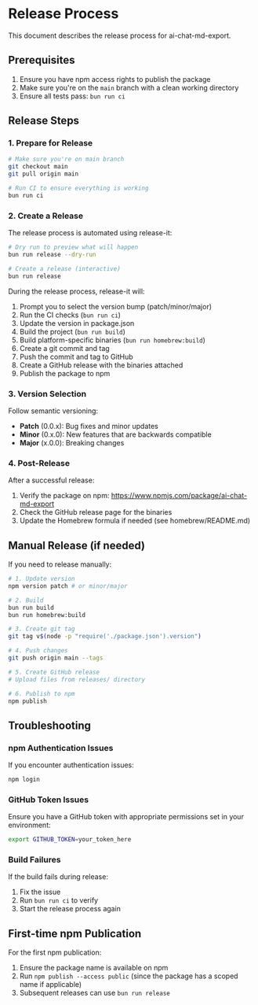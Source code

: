 # Release Process

This document describes the release process for ai-chat-md-export.

## Prerequisites

1. Ensure you have npm access rights to publish the package
2. Make sure you're on the `main` branch with a clean working directory
3. Ensure all tests pass: `bun run ci`

## Release Steps

### 1. Prepare for Release

```bash
# Make sure you're on main branch
git checkout main
git pull origin main

# Run CI to ensure everything is working
bun run ci
```

### 2. Create a Release

The release process is automated using release-it:

```bash
# Dry run to preview what will happen
bun run release --dry-run

# Create a release (interactive)
bun run release
```

During the release process, release-it will:
1. Prompt you to select the version bump (patch/minor/major)
2. Run the CI checks (`bun run ci`)
3. Update the version in package.json
4. Build the project (`bun run build`)
5. Build platform-specific binaries (`bun run homebrew:build`)
6. Create a git commit and tag
7. Push the commit and tag to GitHub
8. Create a GitHub release with the binaries attached
9. Publish the package to npm

### 3. Version Selection

Follow semantic versioning:
- **Patch** (0.0.x): Bug fixes and minor updates
- **Minor** (0.x.0): New features that are backwards compatible
- **Major** (x.0.0): Breaking changes

### 4. Post-Release

After a successful release:
1. Verify the package on npm: https://www.npmjs.com/package/ai-chat-md-export
2. Check the GitHub release page for the binaries
3. Update the Homebrew formula if needed (see homebrew/README.md)

## Manual Release (if needed)

If you need to release manually:

```bash
# 1. Update version
npm version patch # or minor/major

# 2. Build
bun run build
bun run homebrew:build

# 3. Create git tag
git tag v$(node -p "require('./package.json').version")

# 4. Push changes
git push origin main --tags

# 5. Create GitHub release
# Upload files from releases/ directory

# 6. Publish to npm
npm publish
```

## Troubleshooting

### npm Authentication Issues

If you encounter authentication issues:
```bash
npm login
```

### GitHub Token Issues

Ensure you have a GitHub token with appropriate permissions set in your environment:
```bash
export GITHUB_TOKEN=your_token_here
```

### Build Failures

If the build fails during release:
1. Fix the issue
2. Run `bun run ci` to verify
3. Start the release process again

## First-time npm Publication

For the first npm publication:
1. Ensure the package name is available on npm
2. Run `npm publish --access public` (since the package has a scoped name if applicable)
3. Subsequent releases can use `bun run release`
